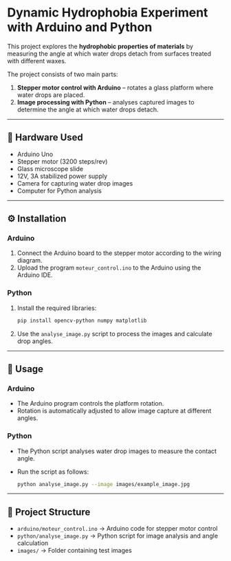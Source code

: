 # Dynamic Hydrophobia Experiment with Arduino and Python

This project explores the **hydrophobic properties of materials** by measuring the angle at which water drops detach from surfaces treated with different waxes.

The project consists of two main parts:

1. **Stepper motor control with Arduino** – rotates a glass platform where water drops are placed.
2. **Image processing with Python** – analyses captured images to determine the angle at which water drops detach.

---

## 🔧 Hardware Used

* Arduino Uno
* Stepper motor (3200 steps/rev)
* Glass microscope slide
* 12V, 3A stabilized power supply
* Camera for capturing water drop images
* Computer for Python analysis

---

## ⚙️ Installation

### Arduino

1. Connect the Arduino board to the stepper motor according to the wiring diagram.
2. Upload the program `moteur_control.ino` to the Arduino using the Arduino IDE.

### Python

1. Install the required libraries:

   ```bash
   pip install opencv-python numpy matplotlib
   ```
2. Use the `analyse_image.py` script to process the images and calculate drop angles.

---

## 🚀 Usage

### Arduino

* The Arduino program controls the platform rotation.
* Rotation is automatically adjusted to allow image capture at different angles.

### Python

* The Python script analyses water drop images to measure the contact angle.
* Run the script as follows:

  ```bash
  python analyse_image.py --image images/example_image.jpg
  ```

---

## 📂 Project Structure

* `arduino/moteur_control.ino` → Arduino code for stepper motor control
* `python/analyse_image.py` → Python script for image analysis and angle calculation
* `images/` → Folder containing test images
